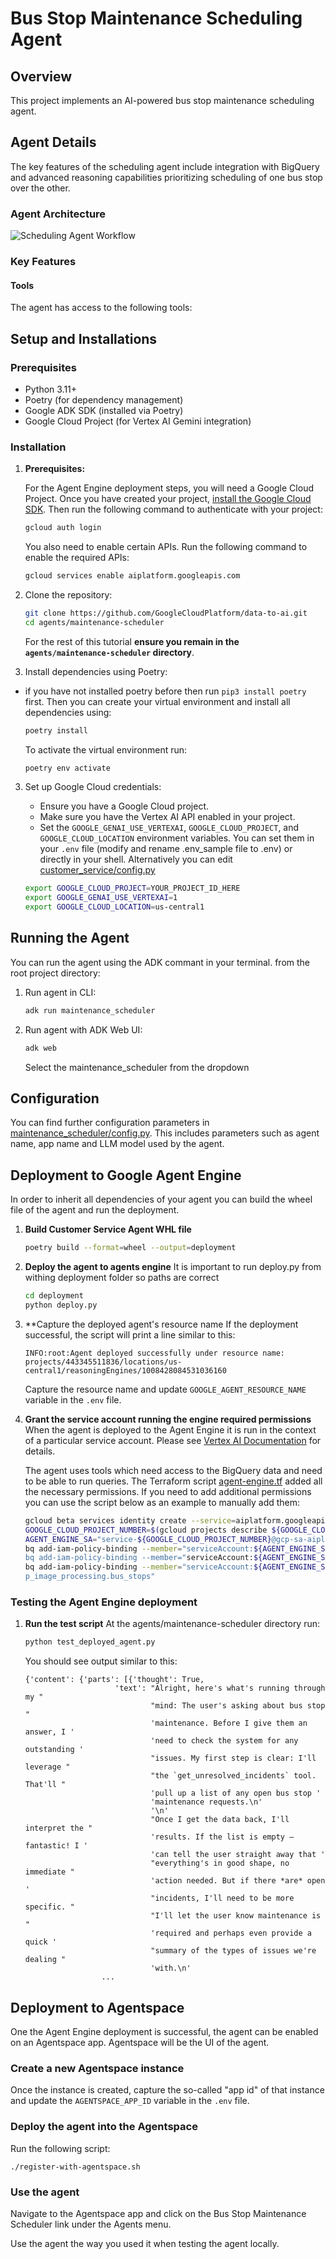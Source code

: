 # Bus Stop Maintenance Scheduling Agent

## Overview

This project implements an AI-powered bus stop maintenance scheduling agent. 

## Agent Details

The key features of the scheduling agent include integration with BigQuery and advanced reasoning
capabilities prioritizing scheduling of one bus stop over the other.

### Agent Architecture

![Scheduling Agent Workflow](./agent-workflow.svg)


### Key Features

[//]: # (TODO: add descriptions)

#### Tools

The agent has access to the following tools:

[//]: # (TODO: add tool descriptions)

## Setup and Installations

### Prerequisites

- Python 3.11+
- Poetry (for dependency management)
- Google ADK SDK (installed via Poetry)
- Google Cloud Project (for Vertex AI Gemini integration)

### Installation
1.  **Prerequisites:**

    For the Agent Engine deployment steps, you will need
    a Google Cloud Project. Once you have created your project,
    [install the Google Cloud SDK](https://cloud.google.com/sdk/docs/install).
    Then run the following command to authenticate with your project:
    ```bash
    gcloud auth login
    ```
    You also need to enable certain APIs. Run the following command to enable
    the required APIs:
    ```bash
    gcloud services enable aiplatform.googleapis.com
    ```

1.  Clone the repository:

    ```bash
    git clone https://github.com/GoogleCloudPlatform/data-to-ai.git
    cd agents/maintenance-scheduler
    ```

    For the rest of this tutorial **ensure you remain in the `agents/maintenance-scheduler` directory**.

2.  Install dependencies using Poetry:

- if you have not installed poetry before then run `pip3 install poetry` first. Then you can create your virtual environment and install all dependencies using:

  ```bash
  poetry install
  ```

  To activate the virtual environment run:

  ```bash
  poetry env activate
  ```

3.  Set up Google Cloud credentials:

    - Ensure you have a Google Cloud project.
    - Make sure you have the Vertex AI API enabled in your project.
    - Set the `GOOGLE_GENAI_USE_VERTEXAI`, `GOOGLE_CLOUD_PROJECT`, and `GOOGLE_CLOUD_LOCATION` environment variables. You can set them in your `.env` file (modify and rename .env_sample file to .env) or directly in your shell. Alternatively you can edit [customer_service/config.py](maintenance_scheduler/config.py)

    ```bash
    export GOOGLE_CLOUD_PROJECT=YOUR_PROJECT_ID_HERE
    export GOOGLE_GENAI_USE_VERTEXAI=1
    export GOOGLE_CLOUD_LOCATION=us-central1
    ```

## Running the Agent

You can run the agent using the ADK commant in your terminal.
from the root project directory:

1.  Run agent in CLI:

    ```bash
    adk run maintenance_scheduler
    ```

2.  Run agent with ADK Web UI:
    ```bash
    adk web
    ```
    Select the maintenance_scheduler from the dropdown

[//]: # (### Example Interaction - TODO)

[//]: # ()
[//]: # (## Evaluating the Agent)

[//]: # ()
[//]: # (Evaluation tests assess the overall performance and capabilities of the agent in a holistic manner.)

[//]: # ()
[//]: # (**Steps:**)

[//]: # ()
[//]: # (1.  **Run Evaluation Tests:**)

[//]: # (    [//]: # &#40;TODO: implement&#41;)

[//]: # (    ```bash)

[//]: # (    pytest eval)

[//]: # (    ```)

[//]: # ()
[//]: # (    - This command executes all test files within the `eval` directory.)

[//]: # ()
[//]: # (## Unit Tests)

[//]: # ()
[//]: # (Unit tests focus on testing individual units or components of the code in isolation.)

[//]: # ()
[//]: # (**Steps:**)

[//]: # ()
[//]: # (1.  **Run Unit Tests:**)

[//]: # ()
[//]: # ([//]: # &#40;TODO: implement&#41;)
[//]: # (    ```bash)

[//]: # (    pytest tests/unit)

[//]: # (    ```)

[//]: # ()
[//]: # (    - This command executes all test files within the `tests/unit` directory.)

## Configuration

You can find further configuration parameters in [maintenance_scheduler/config.py](maintenance_scheduler/config.py). This includes parameters such as agent name, app name and LLM model used by the agent.

## Deployment to Google Agent Engine

In order to inherit all dependencies of your agent you can build the wheel file of the agent and run the deployment.

1. **Build Customer Service Agent WHL file**

    ```bash
    poetry build --format=wheel --output=deployment
    ```

2. **Deploy the agent to agents engine**
    It is important to run deploy.py from withing deployment folder so paths are correct

    ```bash
    cd deployment
    python deploy.py
    ```
   
3. **Capture the deployed agent's resource name
    If the deployment successful, the script will print a line similar to this:
    ```shell
    INFO:root:Agent deployed successfully under resource name: projects/443345511836/locations/us-central1/reasoningEngines/1008428084531036160
    ```
    Capture the resource name and update `GOOGLE_AGENT_RESOURCE_NAME` variable in the `.env` file.

3. **Grant the service account running the engine required permissions**
    When the agent is deployed to the Agent Engine it is run in the context of a 
    particular service account. Please see [Vertex AI Documentation](https://cloud.google.com/vertex-ai/generative-ai/docs/agent-engine/set-up#service-agent) for details.
    
    The agent uses tools which need access to the BigQuery data and need to be able to run queries.
    The Terraform script [agent-engine.tf](../../infrastructure/terraform/agent-engine.tf) added all the necessary permissions.
    If you need to add additional permissions you can use the script below as an example to manually add them:

    ```bash
    gcloud beta services identity create --service=aiplatform.googleapis.com --project=${GOOGLE_CLOUD_PROJECT}
    GOOGLE_CLOUD_PROJECT_NUMBER=$(gcloud projects describe ${GOOGLE_CLOUD_PROJECT} --format="value(projectNumber)")
    AGENT_ENGINE_SA="service-${GOOGLE_CLOUD_PROJECT_NUMBER}@gcp-sa-aiplatform-re.iam.gserviceaccount.com"
    bq add-iam-policy-binding --member="serviceAccount:${AGENT_ENGINE_SA}" --role='roles/bigquery.dataEditor' "${GOOGLE_CLOUD_PROJECT}:bus_sto
    bq add-iam-policy-binding --member="serviceAccount:${AGENT_ENGINE_SA}" --role='roles/bigquery.dataViewer' "${GOOGLE_CLOUD_PROJECT}:bus_sto
    bq add-iam-policy-binding --member="serviceAccount:${AGENT_ENGINE_SA}" --role='roles/bigquery.dataViewer' "${GOOGLE_CLOUD_PROJECT}:bus_sto
    p_image_processing.bus_stops"
    ```

### Testing the Agent Engine deployment

1. **Run the test script**
    At the agents/maintenance-scheduler directory run:
    ```bash
    python test_deployed_agent.py
    ```
    
    You should see output similar to this:
    ```text
    {'content': {'parts': [{'thought': True,
                        'text': "Alright, here's what's running through my "
                                "mind: The user's asking about bus stop "
                                'maintenance. Before I give them an answer, I '
                                'need to check the system for any outstanding '
                                "issues. My first step is clear: I'll leverage "
                                "the `get_unresolved_incidents` tool. That'll "
                                'pull up a list of any open bus stop '
                                'maintenance requests.\n'
                                '\n'
                                "Once I get the data back, I'll interpret the "
                                'results. If the list is empty – fantastic! I '
                                'can tell the user straight away that '
                                "everything's in good shape, no immediate "
                                'action needed. But if there *are* open '
                                "incidents, I'll need to be more specific. "
                                "I'll let the user know maintenance is "
                                'required and perhaps even provide a quick '
                                "summary of the types of issues we're dealing "
                                'with.\n'
                     ...
   ```
## Deployment to Agentspace

One the Agent Engine deployment is successful, the agent can be enabled on an Agentspace app.
Agentspace will be the UI of the agent.

### Create a new Agentspace instance

Once the instance is created, capture the so-called "app id" of that instance and
update the `AGENTSPACE_APP_ID` variable in the `.env` file.

### Deploy the agent into the Agentspace
Run the following script:

```shell
./register-with-agentspace.sh
```

### Use the agent
Navigate to the Agentspace app and click on the Bus Stop Maintenance Scheduler link
under the Agents menu.

Use the agent the way you used it when testing the agent locally.

